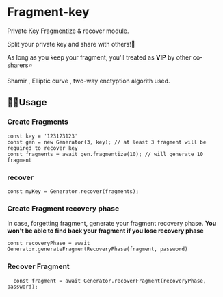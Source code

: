 
# Fragment-key

Private Key Fragmentize & recover module.

Split your private key and share with others!🙉

As long as you keep your fragment, you'll treated as **VIP** by other co-sharers⭐️

Shamir , Elliptic curve , two-way enctyption algorith used.

## 🏃‍♂Usage

### Create Fragments
````
const key = '123123123'
const gen = new Generator(3, key); // at least 3 fragment will be required to recover key
const fragments = await gen.fragmentize(10); // will generate 10 fragment

````

### recover
````
const myKey = Generator.recover(fragments); 
````

### Create Fragment recovery phase

In case, forgetting fragment, generate your fragment recovery phase.
**You won't be able to find back your fragment if you lose recovery phase**

````
const recoveryPhase = await Generator.generateFragmentRecoveryPhase(fragment, password)

````

### Recover Fragment
````
  const fragment = await Generator.recoverFragment(recoveryPhase, password);
````



